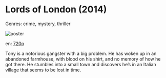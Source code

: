 # Lords of London (2014)

Genres: crime, mystery, thriller

![poster](http://image.tmdb.org/t/p/w500/w1Xn9zfGCLHaqWjadAUqCmmnNyo.jpg)

en:
  [720p](magnet:?xt=urn:btih:3630a69eea6f7832a43250eb0d9c574e84aab9d6&dn=Lords+of+London+%282014%29+720p+BrRip+x264+-+YIFY&tr=udp%3A%2F%2Ftracker.openbittorrent.com%3A80%2Fannounce&tr=udp%3A%2F%2Fglotorrents.pw%3A6969%2Fannounce&tr=udp%3A%2F%2Ftracker.openbittorrent.com%3A80%2Fannounce&tr=udp%3A%2F%2Ftracker.opentrackr.org%3A1337%2Fannounce&tr=udp%3A%2F%2Fzer0day.to%3A1337%2Fannounce&tr=udp%3A%2F%2Ftracker.coppersurfer.tk%3A6969%2Fannounce)
  


Tony is a notorious gangster with a big problem. He has woken up in an abandoned farmhouse, with blood on his shirt, and no memory of how he got there. He stumbles into a small town and discovers he’s in an Italian village that seems to be lost in time.